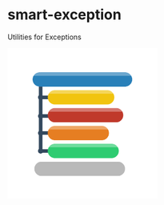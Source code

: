 # smart-exception
Utilities for Exceptions

<img src="https://github.com/tanersener/smart-exception/blob/master/docs/assets/smart-exception-logo-v1.png" width="300">


